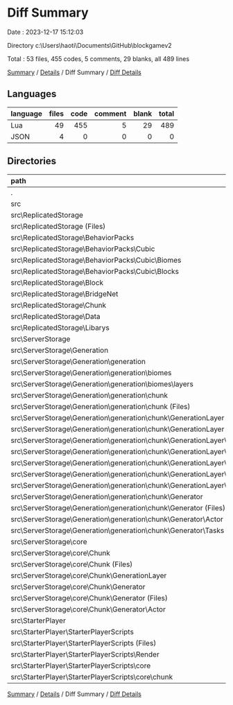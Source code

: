 # Diff Summary

Date : 2023-12-17 15:12:03

Directory c:\\Users\\haoti\\Documents\\GitHub\\blockgamev2

Total : 53 files,  455 codes, 5 comments, 29 blanks, all 489 lines

[Summary](results.md) / [Details](details.md) / Diff Summary / [Diff Details](diff-details.md)

## Languages
| language | files | code | comment | blank | total |
| :--- | ---: | ---: | ---: | ---: | ---: |
| Lua | 49 | 455 | 5 | 29 | 489 |
| JSON | 4 | 0 | 0 | 0 | 0 |

## Directories
| path | files | code | comment | blank | total |
| :--- | ---: | ---: | ---: | ---: | ---: |
| . | 53 | 455 | 5 | 29 | 489 |
| src | 53 | 455 | 5 | 29 | 489 |
| src\\ReplicatedStorage | 13 | 123 | 1 | 9 | 133 |
| src\\ReplicatedStorage (Files) | 3 | -19 | 0 | -12 | -31 |
| src\\ReplicatedStorage\\BehaviorPacks | 2 | 28 | 0 | 0 | 28 |
| src\\ReplicatedStorage\\BehaviorPacks\\Cubic | 2 | 28 | 0 | 0 | 28 |
| src\\ReplicatedStorage\\BehaviorPacks\\Cubic\\Biomes | 1 | 29 | 0 | 0 | 29 |
| src\\ReplicatedStorage\\BehaviorPacks\\Cubic\\Blocks | 1 | -1 | 0 | 0 | -1 |
| src\\ReplicatedStorage\\Block | 2 | 112 | 0 | 15 | 127 |
| src\\ReplicatedStorage\\BridgeNet | 2 | 3 | 1 | -1 | 3 |
| src\\ReplicatedStorage\\Chunk | 1 | 7 | 0 | 0 | 7 |
| src\\ReplicatedStorage\\Data | 1 | 4 | 0 | 0 | 4 |
| src\\ReplicatedStorage\\Libarys | 2 | -12 | 0 | 7 | -5 |
| src\\ServerStorage | 34 | 326 | 4 | 22 | 352 |
| src\\ServerStorage\\Generation | 18 | 853 | 8 | 54 | 915 |
| src\\ServerStorage\\Generation\\generation | 18 | 853 | 8 | 54 | 915 |
| src\\ServerStorage\\Generation\\generation\\biomes | 1 | 1 | 0 | 0 | 1 |
| src\\ServerStorage\\Generation\\generation\\biomes\\layers | 1 | 1 | 0 | 0 | 1 |
| src\\ServerStorage\\Generation\\generation\\chunk | 17 | 852 | 8 | 54 | 914 |
| src\\ServerStorage\\Generation\\generation\\chunk (Files) | 1 | 12 | 0 | 3 | 15 |
| src\\ServerStorage\\Generation\\generation\\chunk\\GenerationLayer | 8 | 238 | 0 | 17 | 255 |
| src\\ServerStorage\\Generation\\generation\\chunk\\GenerationLayer (Files) | 1 | 53 | 0 | 3 | 56 |
| src\\ServerStorage\\Generation\\generation\\chunk\\GenerationLayer\\biome | 1 | 10 | 0 | 2 | 12 |
| src\\ServerStorage\\Generation\\generation\\chunk\\GenerationLayer\\color | 1 | 9 | 0 | 3 | 12 |
| src\\ServerStorage\\Generation\\generation\\chunk\\GenerationLayer\\lerp | 2 | 125 | 0 | 4 | 129 |
| src\\ServerStorage\\Generation\\generation\\chunk\\GenerationLayer\\noise | 1 | 12 | 0 | 2 | 14 |
| src\\ServerStorage\\Generation\\generation\\chunk\\GenerationLayer\\other | 2 | 29 | 0 | 3 | 32 |
| src\\ServerStorage\\Generation\\generation\\chunk\\Generator | 8 | 602 | 8 | 34 | 644 |
| src\\ServerStorage\\Generation\\generation\\chunk\\Generator (Files) | 4 | 155 | 5 | 19 | 179 |
| src\\ServerStorage\\Generation\\generation\\chunk\\Generator\\Actor | 3 | 22 | 0 | 2 | 24 |
| src\\ServerStorage\\Generation\\generation\\chunk\\Generator\\Tasks | 1 | 425 | 3 | 13 | 441 |
| src\\ServerStorage\\core | 16 | -527 | -4 | -32 | -563 |
| src\\ServerStorage\\core\\Chunk | 16 | -527 | -4 | -32 | -563 |
| src\\ServerStorage\\core\\Chunk (Files) | 3 | 25 | 0 | 4 | 29 |
| src\\ServerStorage\\core\\Chunk\\GenerationLayer | 5 | -160 | 0 | -11 | -171 |
| src\\ServerStorage\\core\\Chunk\\Generator | 8 | -392 | -4 | -25 | -421 |
| src\\ServerStorage\\core\\Chunk\\Generator (Files) | 5 | -373 | -4 | -23 | -400 |
| src\\ServerStorage\\core\\Chunk\\Generator\\Actor | 3 | -19 | 0 | -2 | -21 |
| src\\StarterPlayer | 6 | 6 | 0 | -2 | 4 |
| src\\StarterPlayer\\StarterPlayerScripts | 6 | 6 | 0 | -2 | 4 |
| src\\StarterPlayer\\StarterPlayerScripts (Files) | 1 | 61 | 0 | 6 | 67 |
| src\\StarterPlayer\\StarterPlayerScripts\\Render | 3 | -77 | 0 | -7 | -84 |
| src\\StarterPlayer\\StarterPlayerScripts\\core | 2 | 22 | 0 | -1 | 21 |
| src\\StarterPlayer\\StarterPlayerScripts\\core\\chunk | 2 | 22 | 0 | -1 | 21 |

[Summary](results.md) / [Details](details.md) / Diff Summary / [Diff Details](diff-details.md)